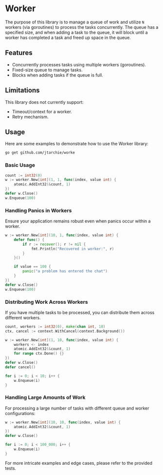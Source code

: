 # Worker

The purpose of this library is to manage a queue of work and utilize `N` workers (via goroutines) to process the tasks concurrently. The queue has a specified size, and when adding a task to the queue, it will block until a worker has completed a task and freed up space in the queue.

## Features

- Concurrently processes tasks using multiple workers (goroutines).
- Fixed-size queue to manage tasks.
- Blocks when adding tasks if the queue is full.

## Limitations

This library does not currently support:
- Timeout/context for a worker.
- Retry mechanism.

## Usage

Here are some examples to demonstrate how to use the Worker library:

```bash
go get github.com/jtarchie/worke
```

### Basic Usage

```go
count := int32(0)
w := worker.New[int](1, 1, func(index, value int) {
	atomic.AddInt32(&count, 1)
})
defer w.Close()
w.Enqueue(100)
```

### Handling Panics in Workers

Ensure your application remains robust even when panics occur within a worker.

```go
w := worker.New[int](10, 1, func(index, value int) {
	defer func() {
		if r := recover(); r != nil {
			fmt.Println("Recovered in worker:", r)
		}
	}()

	if value == 100 {
		panic("a problem has entered the chat")
	}
})
defer w.Close()
w.Enqueue(100)
```

### Distributing Work Across Workers

If you have multiple tasks to be processed, you can distribute them across different workers.

```go
count, workers := int32(0), make(chan int, 10)
ctx, cancel := context.WithCancel(context.Background())

w := worker.New[int](1, 10, func(index, value int) {
	workers <- index
	atomic.AddInt32(&count, 1)
	for range ctx.Done() {}
})
defer w.Close()
defer cancel()

for i := 0; i < 10; i++ {
	w.Enqueue(i)
}
```

### Handling Large Amounts of Work

For processing a large number of tasks with different queue and worker configurations:

```go
w := worker.New[int](10, 10, func(index, value int) {
	atomic.AddInt32(&count, 1)
})
defer w.Close()

for i := 0; i < 100_000; i++ {
	w.Enqueue(i)
}
```

For more intricate examples and edge cases, please refer to the provided tests.
